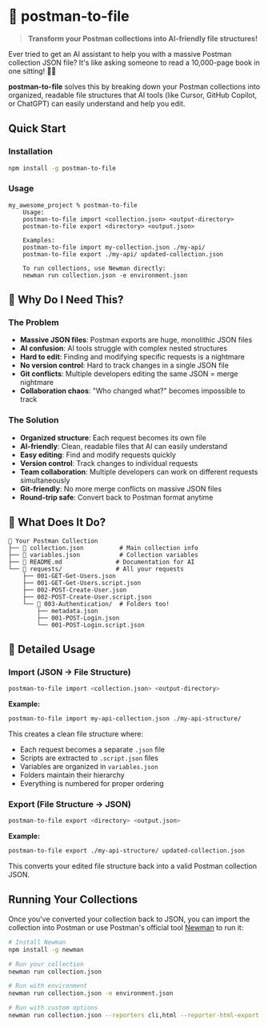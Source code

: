 # 🚀 postman-to-file

> **Transform your Postman collections into AI-friendly file structures!**

Ever tried to get an AI assistant to help you with a massive Postman collection JSON file? It's like asking someone to read a 10,000-page book in one sitting! 😵‍💫

**postman-to-file** solves this by breaking down your Postman collections into organized, readable file structures that AI tools (like Cursor, GitHub Copilot, or ChatGPT) can easily understand and help you edit.

## Quick Start

### Installation

```bash
npm install -g postman-to-file
```

### Usage

```
my_awesome_project % postman-to-file
    Usage:
    postman-to-file import <collection.json> <output-directory>
    postman-to-file export <directory> <output.json>

    Examples:
    postman-to-file import my-collection.json ./my-api/
    postman-to-file export ./my-api/ updated-collection.json

    To run collections, use Newman directly:
    newman run collection.json -e environment.json
```

## 🤔 Why Do I Need This?

### The Problem

- **Massive JSON files**: Postman exports are huge, monolithic JSON files
- **AI confusion**: AI tools struggle with complex nested structures
- **Hard to edit**: Finding and modifying specific requests is a nightmare
- **No version control**: Hard to track changes in a single JSON file
- **Git conflicts**: Multiple developers editing the same JSON = merge nightmare
- **Collaboration chaos**: "Who changed what?" becomes impossible to track

### The Solution

- **Organized structure**: Each request becomes its own file
- **AI-friendly**: Clean, readable files that AI can easily understand
- **Easy editing**: Find and modify requests quickly
- **Version control**: Track changes to individual requests
- **Team collaboration**: Multiple developers can work on different requests simultaneously
- **Git-friendly**: No more merge conflicts on massive JSON files
- **Round-trip safe**: Convert back to Postman format anytime

## 🎯 What Does It Do?

```
📁 Your Postman Collection
├── 📄 collection.json          # Main collection info
├── 📄 variables.json           # Collection variables
├── 📄 README.md               # Documentation for AI
└── 📁 requests/               # All your requests
    ├── 001-GET-Get-Users.json
    ├── 001-GET-Get-Users.script.json
    ├── 002-POST-Create-User.json
    ├── 002-POST-Create-User.script.json
    └── 📁 003-Authentication/  # Folders too!
        ├── metadata.json
        ├── 001-POST-Login.json
        └── 001-POST-Login.script.json
```

## 📖 Detailed Usage

### Import (JSON → File Structure)

```bash
postman-to-file import <collection.json> <output-directory>
```

**Example:**

```bash
postman-to-file import my-api-collection.json ./my-api-structure/
```

This creates a clean file structure where:

- Each request becomes a separate `.json` file
- Scripts are extracted to `.script.json` files
- Variables are organized in `variables.json`
- Folders maintain their hierarchy
- Everything is numbered for proper ordering

### Export (File Structure → JSON)

```bash
postman-to-file export <directory> <output.json>
```

**Example:**

```bash
postman-to-file export ./my-api-structure/ updated-collection.json
```

This converts your edited file structure back into a valid Postman collection JSON.

## Running Your Collections

Once you've converted your collection back to JSON, you can import the collection into Postman or use Postman's official tool [Newman](https://github.com/postmanlabs/newman) to run it:

```bash
# Install Newman
npm install -g newman

# Run your collection
newman run collection.json

# Run with environment
newman run collection.json -e environment.json

# Run with custom options
newman run collection.json --reporters cli,html --reporter-html-export report.html
```
